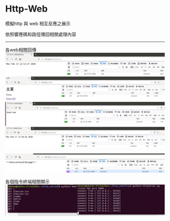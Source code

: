 # Http-Web

模擬http 與 web 相互反應之展示

依照響應碼和路徑傳回相關處理內容

---------------------------------------------------------------
各web相關回傳
<img src='https://github.com/huihuiman/Http-Web/blob/master/httpWeb%E5%9C%96%E7%89%87/http1.jpg'> 
<img src='https://github.com/huihuiman/Http-Web/blob/master/httpWeb%E5%9C%96%E7%89%87/http2.jpg'>
<img src='https://github.com/huihuiman/Http-Web/blob/master/httpWeb%E5%9C%96%E7%89%87/http3.jpg'>
<img src='https://github.com/huihuiman/Http-Web/blob/master/httpWeb%E5%9C%96%E7%89%87/http4.jpg'>

<img src='https://github.com/huihuiman/Http-Web/blob/master/httpWeb%E5%9C%96%E7%89%87/http8.jpg'>


各個指令終端相關顯示
<img src='https://github.com/huihuiman/Http-Web/blob/master/httpWeb%E5%9C%96%E7%89%87/http7.jpg'>


